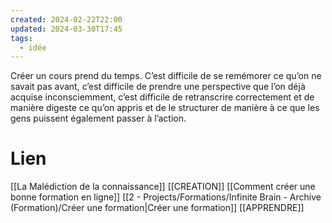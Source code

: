 ```yaml
---
created: 2024-02-22T22:00
updated: 2024-03-30T17:45
tags:
  - idée
---
```

Créer un cours prend du temps. C’est difficile de se remémorer ce qu’on ne savait pas avant, c’est difficile de prendre une perspective que l’on déjà acquise inconsciemment, c’est difficile de retranscrire correctement et de manière digeste ce qu’on appris et de le structurer de manière à ce que les gens puissent également passer à l’action.

# Lien 

[[La Malédiction de la connaissance]]
[[CREATION]]
[[Comment créer une bonne formation en ligne]]
[[2 - Projects/Formations/Infinite Brain - Archive (Formation)/Créer une formation|Créer une formation]]
[[APPRENDRE]]
